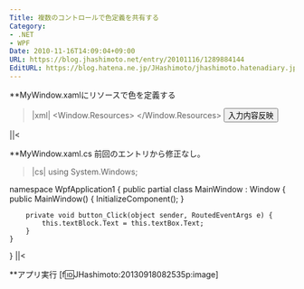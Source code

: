 ```yaml
---
Title: 複数のコントロールで色定義を共有する
Category:
- .NET
- WPF
Date: 2010-11-16T14:09:04+09:00
URL: https://blog.jhashimoto.net/entry/20101116/1289884144
EditURL: https://blog.hatena.ne.jp/JHashimoto/jhashimoto.hatenadiary.jp/atom/entry/12921228815717258545
---
```


**MyWindow.xamlにリソースで色を定義する
>|xml|
<Window x:Class="WpfApplication1.MainWindow"
        xmlns="http://schemas.microsoft.com/winfx/2006/xaml/presentation"
        xmlns:x="http://schemas.microsoft.com/winfx/2006/xaml"
        Title="MainWindow">
    <Window.Resources>
        <!-- x:Keyを割り当てる -->
        <SolidColorBrush x:Key='bg' Color='Red' />
    </Window.Resources>
    <WrapPanel>
        <TextBox Name="textBox" Width="100" Background="{StaticResource bg}"></TextBox>
        <Button Name="button" Click="button_Click" Background="{StaticResource bg}">入力内容反映</Button>
        <TextBlock Name="textBlock" />
    </WrapPanel>
</Window>
||<

**MyWindow.xaml.cs
前回のエントリから修正なし。
>|cs|
using System.Windows;

namespace WpfApplication1 {
    public partial class MainWindow : Window {
        public MainWindow() {
            InitializeComponent();
        }

        private void button_Click(object sender, RoutedEventArgs e) {
            this.textBlock.Text = this.textBox.Text;
        }
    }
}
||<

**アプリ実行
[f:id:JHashimoto:20130918082535p:image]
